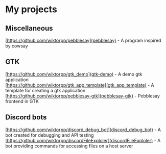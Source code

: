 # My projects

## Miscellaneous
[https://github.com/wiktorpp/pebblesay](pebblesay) - A program inspired by cowsay

## GTK
[https://github.com/wiktorpp/gtk_demo](gtk-demo) - A demo gtk application\
[https://github.com/wiktorpp/gtk_app_template](gtk_app_template) - A template for creating a gtk application\
[https://github.com/wiktorpp/pebblesay-gtk](pebblesay-gtk) - Pebblesay frontend in GTK

## Discord bots
[https://github.com/wiktorpp/discord_debug_bot](discord_debug_bot) - A bot created for debugging and API testing\
[https://github.com/wiktorpp/discordFileExploler](discordFileExploler) - A bot providing commands for accessing files on a host server
